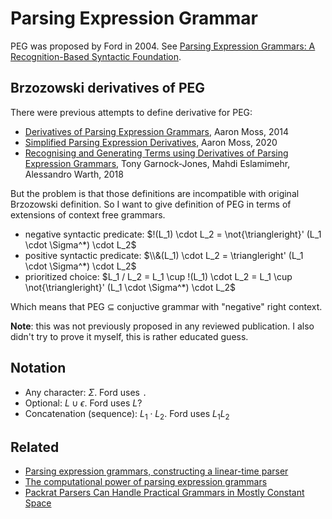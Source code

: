 # Parsing Expression Grammar

PEG was proposed by Ford in 2004. See [Parsing Expression Grammars: A Recognition-Based Syntactic Foundation](https://bford.info/pub/lang/peg.pdf).

## Brzozowski derivatives of PEG

There were previous attempts to define derivative for PEG:

- [Derivatives of Parsing Expression Grammars](https://arxiv.org/pdf/1405.4841.pdf), Aaron Moss, 2014
- [Simplified Parsing Expression Derivatives](https://www.ncbi.nlm.nih.gov/pmc/articles/PMC7206630/), Aaron Moss, 2020
- [Recognising and Generating Terms using Derivatives of Parsing Expression Grammars](https://www.semanticscholar.org/paper/Recognising-and-Generating-Terms-using-Derivatives-Garnock-Jones-Eslamimehr/b415bd943c4fd3458c60672dd9b277e4755cc6bc), Tony Garnock-Jones, Mahdi Eslamimehr, Alessandro Warth, 2018

But the problem is that those definitions are incompatible with original Brzozowski definition. So I want to give definition of PEG in terms of extensions of context free grammars.

- negative syntactic predicate: $!(L_1) \cdot L_2 = \not{\triangleright}' (L_1 \cdot \Sigma^*) \cdot L_2$
- positive syntactic predicate: $\\&(L_1) \cdot L_2 = \triangleright' (L_1 \cdot \Sigma^*) \cdot L_2$
- prioritized choice: $L_1 / L_2 = L_1 \cup !(L_1) \cdot L_2 = L_1 \cup \not{\triangleright}' (L_1 \cdot \Sigma^*) \cdot L_2$

Which means that PEG $\subseteq$ conjuctive grammar with "negative" right context.

**Note**: this was not previously proposed in any reviewed publication. I also didn't try to prove it myself, this is rather educated guess.

## Notation

- Any character: $\Sigma$. Ford uses `.`
- Optional: $L \cup \epsilon$. Ford uses $L?$
- Concatenation (sequence): $L_1 \cdot L_2$. Ford uses $L_1L_2$

## Related

- [Parsing expression grammars, constructing a linear-time parser](https://www.cs.ru.nl/bachelors-theses/2017/Jan_Martens___s348435___Parsing-expression-grammars-constructing-a-linear-time-parser.pdf)
- [The computational power of parsing expression grammars](https://arxiv.org/abs/1902.08272)
- [Packrat Parsers Can Handle Practical Grammars in Mostly Constant Space](https://kmizu.github.io/papers/paste513-mizushima.pdf)
